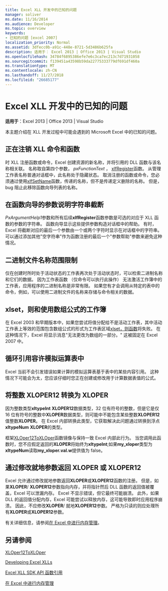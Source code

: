 ```yaml
---
title: Excel XLL 开发中的已知的问题
manager: soliver
ms.date: 11/16/2014
ms.audience: Developer
ms.topic: overview
keywords:
- 已知的问题 [excel 2007]
localization_priority: Normal
ms.assetid: 3dfecc0b-a91c-448e-8721-5d3486b625fa
description: 适用于： Excel 2013 | Office 2013 | Visual Studio
ms.openlocfilehash: 34784f6895386efe7e6c3ca7ec213c7d71931058
ms.sourcegitcommit: f139451a43598b59da22775333779df691df460a
ms.translationtype: MT
ms.contentlocale: zh-CN
ms.lasthandoff: 11/27/2018
ms.locfileid: "26685177"
---
```

# <a name="known-issues-in-excel-xll-development"></a>Excel XLL 开发中的已知的问题

 **适用于**：Excel 2013 | Office 2013 | Visual Studio 
  
本主题介绍在 XLL 开发过程中可能会遇到的 Microsoft Excel 中的已知的问题。
  
## <a name="unregistering-xll-commands-and-functions"></a>正在注销 XLL 命令和函数

时 XLL 注册函数或命令，Excel 创建资源的新名称，并将引用的 DLL 函数与该名称相关联。 名称取自第四个参数， *pxFunctionText* ， [xlfRegister](xlfregister-form-1.md)函数。 从管理工作表名称普通对话框中，此名称处于隐藏状态。 取消注册的函数或命令，您必须通过使用[xlfSetName](xlfsetname.md)函数，传递的名称，但不是传递定义删除的名称。 但是，bug 阻止此移除函数向导列表的名称。 
  
## <a name="argument-description-string-truncation-in-the-function-wizard"></a>在函数向导的参数说明字符串截断

*PxArgumentHelp1*参数和所有后续**xlfRegister**函数参数是可选的对应于 XLL 函数的参数的字符串。 函数向导显示这些提供参数构造对话框中的帮助。 有时，Excel 将截断对应的最后一个参数由一个或两个字符时显示在对话框中的字符串。 可以通过添加其他"空字符串"作为函数注册的最后一个"参数帮助"参数来避免这种情况。
  
## <a name="binary-name-scope-limitation"></a>二进制文件名称范围限制

仅在创建时所时处于活动状态的工作表再次处于活动状态时，可以检索二进制名称和它们的数据。 因为工作表函数 （仅命令可以执行此操作） 无法激活工作簿中的工作表，应用程序的二进制名称是非常有限。 如果您有才会调用从特定的表中的命令，例如，可以使用二进制文件的名称来存储与命令相关的数据。
  
## <a name="xlset-and-workbooks-with-array-formulas"></a>xlset，则和使用数组公式的工作簿

在 Excel 2003 和早期版本中，如果您尝试将值分配给不是活动工作表，其中活动工作表上等效的范围包含数组公式的形式为工作表区域[xlset，则函数](xlset.md)将失败。 在这种情况下，Excel 将显示消息"无法更改为数组的一部分。" 这被固定在 Excel 2007 中。 
  
## <a name="circular-references-are-tolerated-in-data-tables"></a>循环引用容许模拟运算表中

Excel 当前不会引发错误如果计算的模拟运算表基于表中的某些内容引用。 这种情况下可能会为太，您应该仔细时您正在创建或修改用于计算数据表值的公式。
  
## <a name="converting-an-integer-xloper12-to-an-xloper"></a>将整数 XLOPER12 转换为 XLOPER

因为整数类型**xltypeInt** **XLOPER12**数据类型，32 位有符号的整数，但是它是仅 16 位有符号的整数中**XLOPER**数据类型，则可能中不能包含某些整数**XLOPER12**值整数**XLOPER**。 在 Excel 内部转换此类型，它获取解决此问题通过转换到浮点**xltypeNum** **XLOPER**的类型。
  
框架[XLOper12ToXLOper](xloper12toxloper.md)函数镜像与保持一致 Excel 内部此行为。 当您调用此函数时，您不应假定返回的**XLOPER**将始终为**xltypeInt**;如果**my_xloper**类型为**xltypeNum**读取**my_xloper.val.w**提供值为 false。
  
## <a name="returning-xloper-or-xloper12-by-modifying-arguments-in-place"></a>通过修改就地参数返回 XLOPER 或 XLOPER12

Excel 允许通过修改就地参数返回**XLOPER**或**XLOPER12**函数的注册。 但是，如果**XLOPER**/ **XLOPER12**参数指向内存，并将指针然后 DLL 函数的返回值被覆盖，Excel 可以泄漏内存。 Excel 不显示错误，但它最终可能崩溃。 此外，如果 DLL 的返回值分配内存，Excel 可能尝试以释放内存，这可能导致即时应用程序崩溃。 因此，不应修改**XLOPER**/ 就地**XLOPER12**参数。 严格为只读的则应处理所有**XLOPER**或**XLOPER12**参数。 
  
有关详细信息，请参阅[在 Excel 中进行内存管理](memory-management-in-excel.md)。
  
## <a name="see-also"></a>另请参阅



[XLOper12ToXLOper](xloper12toxloper.md)


[Developing Excel XLLs](developing-excel-xlls.md)
  
[Excel XLL SDK API 函数引用](excel-xll-sdk-api-function-reference.md)
  
[在 Excel 中进行内存管理](memory-management-in-excel.md)

